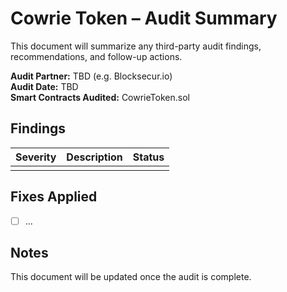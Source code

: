 # Cowrie Token – Audit Summary

This document will summarize any third-party audit findings, recommendations, and follow-up actions.

**Audit Partner:** TBD (e.g. Blocksecur.io)  
**Audit Date:** TBD  
**Smart Contracts Audited:** CowrieToken.sol

## Findings

| Severity | Description | Status |
|----------|-------------|--------|
|          |             |        |

## Fixes Applied

- [ ] ...

## Notes

This document will be updated once the audit is complete.
